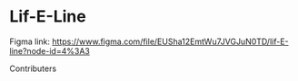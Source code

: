 # Lif-E-Line

Figma link: https://www.figma.com/file/EUSha12EmtWu7JVGJuN0TD/lif-E-line?node-id=4%3A3

Contributers